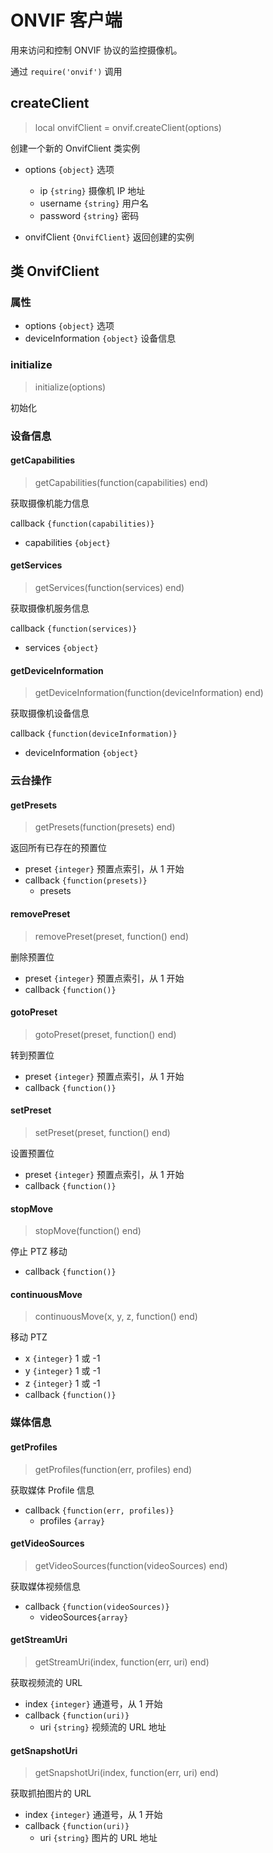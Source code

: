# ONVIF 客户端

用来访问和控制 ONVIF 协议的监控摄像机。

通过 `require('onvif')` 调用

## createClient

> local onvifClient = onvif.createClient(options)

创建一个新的 OnvifClient 类实例

- options `{object}` 选项
  - ip `{string}` 摄像机 IP 地址
  - username `{string}` 用户名
  - password `{string}` 密码

- onvifClient `{OnvifClient}` 返回创建的实例

## 类 OnvifClient

### 属性

- options `{object}` 选项
- deviceInformation `{object}` 设备信息

### initialize

> initialize(options)

初始化

### 设备信息

#### getCapabilities

> getCapabilities(function(capabilities) end)

获取摄像机能力信息

callback `{function(capabilities)}`

- capabilities `{object}`

#### getServices

> getServices(function(services) end)

获取摄像机服务信息

callback `{function(services)}`

- services `{object}`

#### getDeviceInformation

> getDeviceInformation(function(deviceInformation) end)

获取摄像机设备信息

callback `{function(deviceInformation)}`

- deviceInformation `{object}`

### 云台操作

#### getPresets

> getPresets(function(presets) end)

返回所有已存在的预置位

- preset `{integer}` 预置点索引，从 1 开始
- callback `{function(presets)}`
  - presets

#### removePreset

> removePreset(preset, function() end)

删除预置位

- preset `{integer}` 预置点索引，从 1 开始
- callback `{function()}`

#### gotoPreset

> gotoPreset(preset, function() end)

转到预置位

- preset `{integer}` 预置点索引，从 1 开始
- callback `{function()}`

#### setPreset

> setPreset(preset, function() end)

设置预置位

- preset `{integer}` 预置点索引，从 1 开始
- callback `{function()}`

#### stopMove

> stopMove(function() end)

停止 PTZ 移动

- callback `{function()}`

#### continuousMove

> continuousMove(x, y, z, function() end)

移动 PTZ

- x `{integer}` 1 或 -1
- y `{integer}`  1 或 -1
- z `{integer}`  1 或 -1
- callback `{function()}`

### 媒体信息

#### getProfiles

> getProfiles(function(err, profiles) end)

获取媒体 Profile 信息

- callback `{function(err, profiles)}`
  - profiles `{array}`

#### getVideoSources

> getVideoSources(function(videoSources) end)

获取媒体视频信息

- callback `{function(videoSources)}`
  - videoSources`{array}`

#### getStreamUri

> getStreamUri(index, function(err, uri) end)

获取视频流的 URL

- index `{integer}` 通道号，从 1 开始
- callback `{function(uri)}`
  - uri `{string}` 视频流的 URL 地址

#### getSnapshotUri

> getSnapshotUri(index, function(err, uri) end)

获取抓拍图片的 URL

- index `{integer}` 通道号，从 1 开始
- callback `{function(uri)}`
  - uri `{string}` 图片的 URL 地址

